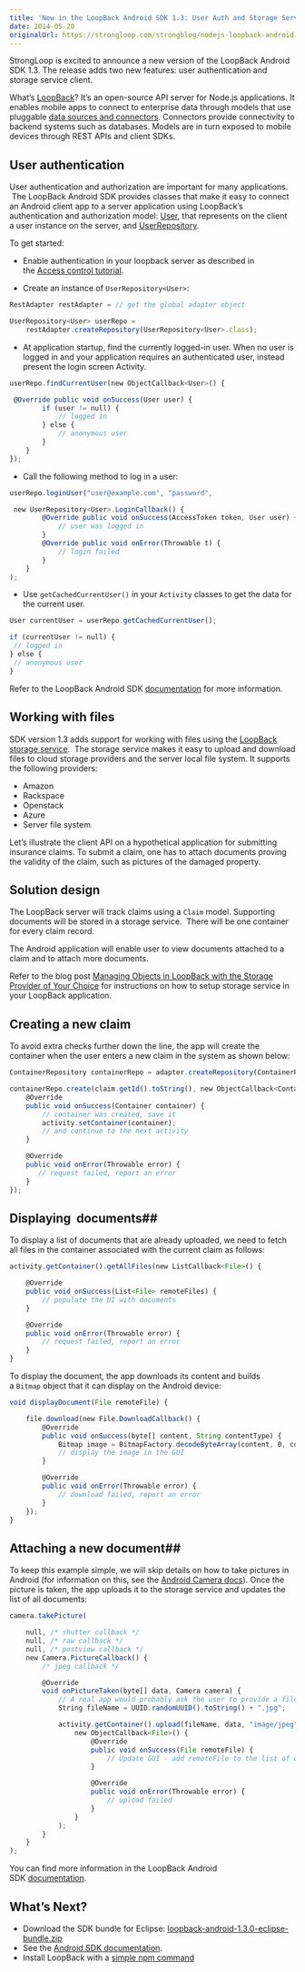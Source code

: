 ```yaml
---
title: 'New in the LoopBack Android SDK 1.3: User Auth and Storage Service'
date: 2014-05-20
originalUrl: https://strongloop.com/strongblog/nodejs-loopback-android-sdk-1-3/
---
```


StrongLoop is excited to announce a new version of the LoopBack Android SDK 1.3. The release adds two new features: user authentication and storage service client.

What’s [LoopBack](http://loopback.io)? It’s an open-source API server for Node.js applications. It enables mobile apps to connect to enterprise data through models that use pluggable [data sources and connectors](http://docs.strongloop.com/display/LB/Data+sources+and+connectors). Connectors provide connectivity to backend systems such as databases. Models are in turn exposed to mobile devices through REST APIs and client SDKs.

## User authentication

User authentication and authorization are important for many applications.  The LoopBack Android SDK provides classes that make it easy to connect an Android client app to a server application using LoopBack&#8217;s authentication and authorization model: <a href="http://apidocs.strongloop.com/loopback-android/api/index.html?com/strongloop/android/loopback/User.html" rel="nofollow">User</a>, that represents on the client a user instance on the server, and <a href="http://apidocs.strongloop.com/loopback-android/api/index.html?com/strongloop/android/loopback/UserRepository.html" rel="nofollow">UserRepository</a>.

To get started:<!--more-->

- Enable authentication in your loopback server as described in the <a href="http://docs.strongloop.com/display/LB/Access+control+tutorial">Access control tutorial</a>.

- Create an instance of `UserRepository<User>`: 

```js
RestAdapter restAdapter = // get the global adapter object

UserRepository<User> userRepo =
    restAdapter.createRepository(UserRepository<User>.class);
```

- At application startup, find the currently logged-in user. When no user is logged in and your application requires an authenticated user, instead present the login screen Activity.

```js
userRepo.findCurrentUser(new ObjectCallback<User>() {

 @Override public void onSuccess(User user) {
        if (user != null) {
            // logged in
        } else {
            // anonymous user
        }
    }
});
```

- Call the following method to log in a user:

```js
userRepo.loginUser("user@example.com", "password",

 new UserRepository<User>.LoginCallback() {
        @Override public void onSuccess(AccessToken token, User user) {
            // user was logged in
        }
        @Override public void onError(Throwable t) {
            // login failed
        }
    }
);
```
- Use `getCachedCurrentUser()` in your `Activity` classes to get the data for the current user.

```js
User currentUser = userRepo.getCachedCurrentUser();

if (currentUser != null) {
 // logged in
} else {
 // anonymous user
}
```

Refer to the LoopBack Android SDK <a href="http://docs.strongloop.com/display/LB/Android+SDK#AndroidSDK-Usersandauthentication" rel="nofollow">documentation</a> for more information.

## Working with files

SDK version 1.3 adds support for working with files using the <a href="http://docs.strongloop.com/display/LB/Storage+service" rel="nofollow">LoopBack storage service</a>.  The storage service makes it easy to upload and download files to cloud storage providers and the server local file system. It supports the following providers:

- Amazon
- Rackspace
- Openstack
- Azure
- Server file system


Let&#8217;s illustrate the client API on a hypothetical application for submitting insurance claims. To submit a claim, one has to attach documents proving the validity of the claim, such as pictures of the damaged property.

## Solution design

The LoopBack server will track claims using a `Claim` model. Supporting documents will be stored in a storage service.  There will be one container for every claim record.

The Android application will enable user to view documents attached to a claim and to attach more documents.

Refer to the blog post <a href="http://strongloop.com/strongblog/managing-nodejs-loopback-storage-service-provider/" rel="nofollow">Managing Objects in LoopBack with the Storage Provider of Your Choice</a> for instructions on how to setup storage service in your LoopBack application.

## Creating a new claim

To avoid extra checks further down the line, the app will create the container when the user enters a new claim in the system as shown below:

```js
ContainerRepository containerRepo = adapter.createRepository(ContainerRepository.class);

containerRepo.create(claim.getId().toString(), new ObjectCallback<Container>() {
    @Override
    public void onSuccess(Container container) {
        // container was created, save it
        activity.setContainer(container);
        // and continue to the next activity
    }

    @Override
    public void onError(Throwable error) {
       // request failed, report an error
    }
});
```
## <strong>Displaying  documents</strong>##

To display a list of documents that are already uploaded, we need to fetch all files in the container associated with the current claim as follows:

```js
activity.getContainer().getAllFiles(new ListCallback<File>() {

    @Override
    public void onSuccess(List<File> remoteFiles) {
        // populate the UI with documents
    }

    @Override
    public void onError(Throwable error) {
        // request failed, report an error
    }
}
```

To display the document, the app downloads its content and builds a `Bitmap` object that it can display on the Android device:

```js
void displayDocument(File remoteFile) {

    file.download(new File.DownloadCallback() {
        @Override   
        public void onSuccess(byte[] content, String contentType) {
            Bitmap image = BitmapFactory.decodeByteArray(content, 0, content.length);
            // display the image in the GUI
        }

        @Override
        public void onError(Throwable error) {
            // download failed, report an error
        }
    });
}
```
## <strong>Attaching a new document</strong>##

To keep this example simple, we will skip details on how to take pictures in Android (for information on this, see the <a href="http://developer.android.com/reference/android/hardware/Camera.html" rel="nofollow">Android Camera docs</a>). Once the picture is taken, the app uploads it to the storage service and updates the list of all documents:

```js
camera.takePicture(

    null, /* shutter callback */
    null, /* raw callback */
    null, /* postview callback */
    new Camera.PictureCallback() {
        /* jpeg callback */

        @Override
        void onPictureTaken(byte[] data, Camera camera) {
            // A real app would probably ask the user to provide a file name
            String fileName = UUID.randomUUID().toString() + ".jpg";

            activity.getContainer().upload(fileName, data, "image/jpeg",
                new ObjectCallback<File>() {
                    @Override
                    public void onSuccess(File remoteFile) {
                        // Update GUI - add remoteFile to the list of documents
                    }

                    @Override
                    public void onError(Throwable error) {
                        // upload failed
                    }
                }
            );
        }
    }
);
```

You can find more information in the LoopBack Android SDK <a href="http://docs.strongloop.com/display/DOC/Android+SDK#AndroidSDK-UsingtheLoopBackstorageservice" rel="nofollow">documentation</a>.

## What&#8217;s Next?

- Download the SDK bundle for Eclipse: <a href="http://81b70ddedaf4b27b1592-b5e75689411476c98957e7dab0242f50.r56.cf2.rackcdn.com/loopback-android-1.3.0-eclipse-bundle.zip" rel="nofollow">loopback-android-1.3.0-eclipse-bundle.zip</a>
- See the <a href="http://docs.strongloop.com/display/LB/Android+SDK" rel="nofollow">Android SDK documentation</a>.
- Install LoopBack with a <a href="http://strongloop.com/get-started/">simple npm command</a>
